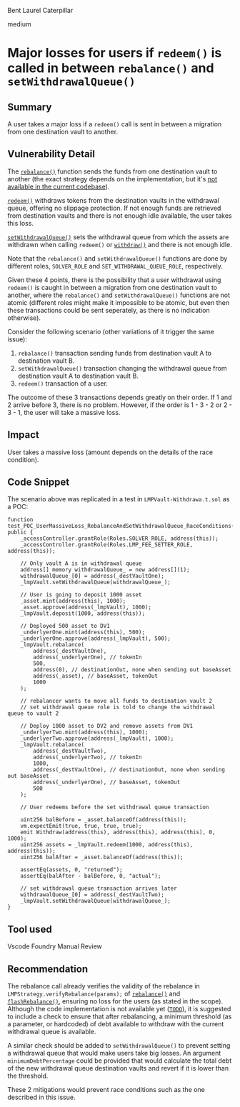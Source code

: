 Bent Laurel Caterpillar

medium

# Major losses for users if `redeem()` is called in between `rebalance()` and `setWithdrawalQueue()`
## Summary
A user takes a major loss if a `redeem()` call is sent in between a migration from one destination vault to another.

## Vulnerability Detail
The [`rebalance()`](https://github.com/sherlock-audit/2023-06-tokemak/blob/main/v2-core-audit-2023-07-14/src/vault/LMPVault.sol#L691) function sends the funds from one destination vault to another (the exact strategy depends on the implementation, but it's [not available in the current codebase](https://github.com/sherlock-audit/2023-06-tokemak/blob/main/v2-core-audit-2023-07-14/src/strategy/LMPStrategy.sol#L9)).

[`redeem()`](https://github.com/sherlock-audit/2023-06-tokemak/blob/main/v2-core-audit-2023-07-14/src/vault/LMPVault.sol#L422) withdraws tokens from the destination vaults in the withdrawal queue, offering no slippage protection. If not enough funds are retrieved from destination vaults and there is not enough idle available, the user takes this loss.

[`setWithdrawalQueue()`](https://github.com/sherlock-audit/2023-06-tokemak/blob/main/v2-core-audit-2023-07-14/src/vault/LMPVault.sol#L661) sets the withdrawal queue from which the assets are withdrawn when calling `redeem()` or [`withdraw()`](https://github.com/sherlock-audit/2023-06-tokemak/blob/main/v2-core-audit-2023-07-14/src/vault/LMPVault.sol#L400) and there is not enough idle.

Note that the `rebalance()` and `setWithdrawalQueue()` functions are done by different roles, `SOLVER_ROLE` and `SET_WITHDRAWAL_QUEUE_ROLE`, respectively.

Given these 4 points, there is the possibility that a user withdrawal using `redeem()` is caught in between a migration from one destination vault to another, where the `rebalance()` and `setWithdrawalQueue()` functions are not atomic (different roles might make it impossible to be atomic, but even then these transactions could be sent seperately, as there is no indication otherwise).

Consider the following scenario (other variations of it trigger the same issue):
1. `rebalance()` transaction sending funds from destination vault A to destination vault B.
2. `setWithdrawalQueue()` transaction changing the withdrawal queue from destination vault A to destination vault B.
3. `redeem()` transaction of a user.

The outcome of these 3 transactions depends greatly on their order. If 1 and 2 arrive before 3, there is no problem. However, if the order is 1 - 3 - 2 or 2 - 3 - 1, the user will take a massive loss.

## Impact
User takes a massive loss (amount depends on the details of the race condition).

## Code Snippet
The scenario above was replicated in a test in `LMPVault-Withdrawa.t.sol` as a POC:
```solidity
function test_POC_UserMassiveLoss_RebalanceAndSetWithdrawalQueue_RaceConditions() public {
    _accessController.grantRole(Roles.SOLVER_ROLE, address(this));
    _accessController.grantRole(Roles.LMP_FEE_SETTER_ROLE, address(this));

    // Only vault A is in withdrawal queue
    address[] memory withdrawalQueue_ = new address[](1);
    withdrawalQueue_[0] = address(_destVaultOne);
    _lmpVault.setWithdrawalQueue(withdrawalQueue_);

    // User is going to deposit 1000 asset
    _asset.mint(address(this), 1000);
    _asset.approve(address(_lmpVault), 1000);
    _lmpVault.deposit(1000, address(this));

    // Deployed 500 asset to DV1
    _underlyerOne.mint(address(this), 500);
    _underlyerOne.approve(address(_lmpVault), 500);
    _lmpVault.rebalance(
        address(_destVaultOne),
        address(_underlyerOne), // tokenIn
        500,
        address(0), // destinationOut, none when sending out baseAsset
        address(_asset), // baseAsset, tokenOut
        1000
    );

    // rebalancer wants to move all funds to destination vault 2
    // set withdrawal queue role is told to change the withdrawal queue to vault 2

    // Deploy 1000 asset to DV2 and remove assets from DV1
    _underlyerTwo.mint(address(this), 1000);
    _underlyerTwo.approve(address(_lmpVault), 1000);
    _lmpVault.rebalance(
        address(_destVaultTwo),
        address(_underlyerTwo), // tokenIn
        1000,
        address(_destVaultOne), // destinationOut, none when sending out baseAsset
        address(_underlyerOne), // baseAsset, tokenOut
        500
    );

    // User redeems before the set withdrawal queue transaction

    uint256 balBefore = _asset.balanceOf(address(this));
    vm.expectEmit(true, true, true, true);
    emit Withdraw(address(this), address(this), address(this), 0, 1000);
    uint256 assets = _lmpVault.redeem(1000, address(this), address(this));
    uint256 balAfter = _asset.balanceOf(address(this));

    assertEq(assets, 0, "returned");
    assertEq(balAfter - balBefore, 0, "actual");

    // set withdrawal queue transaction arrives later
    withdrawalQueue_[0] = address(_destVaultTwo);
    _lmpVault.setWithdrawalQueue(withdrawalQueue_);
}
```

## Tool used
Vscode
Foundry
Manual Review

## Recommendation
The rebalance call already verifies the validity of the rebalance in `LMPStrategy.verifyRebalance(params);` of [`rebalance()`](https://github.com/sherlock-audit/2023-06-tokemak/blob/main/v2-core-audit-2023-07-14/src/vault/libs/LMPDebt.sol#L89) and [`flashRebalance()`](https://github.com/sherlock-audit/2023-06-tokemak/blob/main/v2-core-audit-2023-07-14/src/vault/libs/LMPDebt.sol#L163), ensuring no loss for the users (as stated in the scope). Although the code implementation is not available yet ([`TODO`](https://github.com/sherlock-audit/2023-06-tokemak/blob/main/v2-core-audit-2023-07-14/src/strategy/LMPStrategy.sol#L12)), it is suggested to include a check to ensure that after rebalancing, a minimum threshold (as a parameter, or hardcoded) of debt available to withdraw with the current withdrawal queue is available.

A similar check should be added to `setWithdrawalQueue()` to prevent setting a withdrawal queue that would make users take big losses. An argument `minimumDebtPercentage` could be provided that would calculate the total debt of the new withdrawal queue destination vaults and revert if it is lower than the threshold.

These 2 mitigations would prevent race conditions such as the one described in this issue.